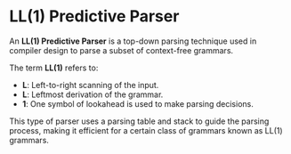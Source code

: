 # LL(1) Predictive Parser

An **LL(1) Predictive Parser** is a top-down parsing technique used in compiler design to parse a subset of context-free grammars.

The term **LL(1)** refers to:

- **L**: Left-to-right scanning of the input.
- **L**: Leftmost derivation of the grammar.
- **1**: One symbol of lookahead is used to make parsing decisions.

This type of parser uses a parsing table and stack to guide the parsing process, making it efficient for a certain class of grammars known as LL(1) grammars.
